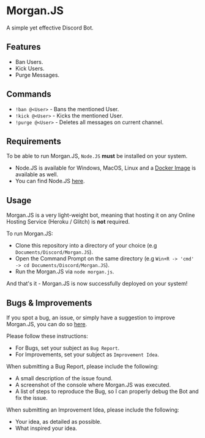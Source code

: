 # Morgan.JS
A simple yet effective Discord Bot.

## Features
- Ban Users.
- Kick Users.
- Purge Messages.

## Commands
- ```!ban @<User>``` - Bans the mentioned User.
- ```!kick @<User>``` - Kicks the mentioned User.
- ```!purge @<User>``` - Deletes all messages on current channel.

## Requirements
To be able to run Morgan.JS, ```Node.JS``` <b>must</b> be installed on your system.
- Node.JS is available for Windows, MacOS, Linux and a <a href="https://hub.docker.com/_/node/">Docker Image</a> is available as well.
- You can find Node.JS <a href="https://nodejs.org/en/download/" target="_blank">here</a>.

## Usage
Morgan.JS is a very light-weight bot, meaning that hosting it on any Online Hosting Service (Heroku / Glitch) is <b>not</b> required.

To run Morgan.JS:
- Clone this repository into a directory of your choice (e.g ```Documents/Discord/Morgan.JS```).
- Open the Command Prompt on the same directory (e.g ```Win+R -> 'cmd' -> cd Documents/Discord/Morgan.JS```).
- Run the Morgan.JS via ```node morgan.js```.

And that's it - Morgan.JS is now successfully deployed on your system!

## Bugs & Improvements
If you spot a bug, an issue, or simply have a suggestion to improve Morgan.JS, you can do so <a href="mailto:danfq.dev@gmail.com">here</a>.

Please follow these instructions:
- For Bugs, set your subject as ```Bug Report```.
- For Improvements, set your subject as ```Improvement Idea```.

When submitting a Bug Report, please include the following:
- A small description of the issue found.
- A screenshot of the console where Morgan.JS was executed.
- A list of steps to reproduce the Bug, so I can properly debug the Bot and fix the issue.

When submitting an Improvement Idea, please include the following:
- Your idea, as detailed as possible.
- What inspired your idea.
